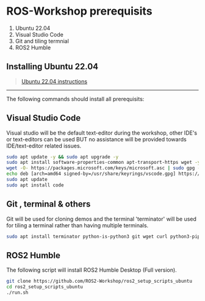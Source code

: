 # ROS-Workshop prerequisits


1. Ubuntu 22.04
2. Visual Studio Code
3. Git and tiling termnial
4. ROS2 Humble


## Installing Ubuntu 22.04

> [Ubuntu 22.04 instructions](https://linuxconfig.org/how-to-install-ubuntu-22-04-jammy-jellyfish-desktop)


---

The following commands should install all prerequisits:

## Visual Studio Code

Visual studio will be the default text-editor during the workshop, other IDE's or text-editors can be used BUT no assistance will be provided towards IDE/text-editor related issues.

```bash
sudo apt update -y && sudo apt upgrade -y
sudo apt install software-properties-common apt-transport-https wget -y
wget -O- https://packages.microsoft.com/keys/microsoft.asc | sudo gpg --dearmor | sudo tee /usr/share/keyrings/vscode.gpg
echo deb [arch=amd64 signed-by=/usr/share/keyrings/vscode.gpg] https://packages.microsoft.com/repos/vscode stable main | sudo tee /etc/apt/sources.list.d/vscode.list
sudo apt update
sudo apt install code
```


## Git , terminal & others

Git will be used for cloning demos and the terminal 'terminator' will be used for tiling a terminal rather than having multiple terminals.

```bash
sudo apt install terminator python-is-python3 git wget curl python3-pip cmake -y
```

## ROS2 Humble 

The following script will install ROS2 Humble Desktop (Full version).

```bash
git clone https://github.com/ROS2-Workshop/ros2_setup_scripts_ubuntu
cd ros2_setup_scripts_ubuntu 
./run.sh
```
